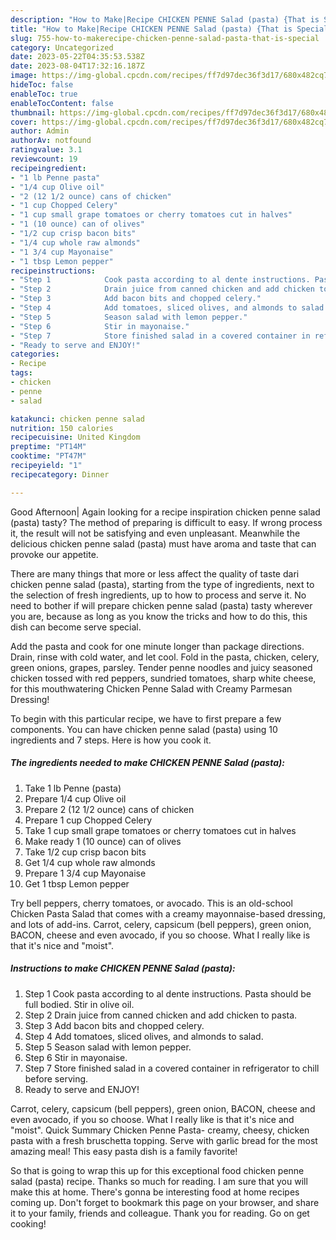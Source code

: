 ```yaml
---
description: "How to Make|Recipe CHICKEN PENNE Salad (pasta) {That is Special"
title: "How to Make|Recipe CHICKEN PENNE Salad (pasta) {That is Special"
slug: 755-how-to-makerecipe-chicken-penne-salad-pasta-that-is-special
category: Uncategorized
date: 2023-05-22T04:35:53.538Z
date: 2023-08-04T17:32:16.187Z
image: https://img-global.cpcdn.com/recipes/ff7d97dec36f3d17/680x482cq70/chicken-penne-salad-pasta-recipe-main-photo.jpg
hideToc: false
enableToc: true
enableTocContent: false
thumbnail: https://img-global.cpcdn.com/recipes/ff7d97dec36f3d17/680x482cq70/chicken-penne-salad-pasta-recipe-main-photo.jpg
cover: https://img-global.cpcdn.com/recipes/ff7d97dec36f3d17/680x482cq70/chicken-penne-salad-pasta-recipe-main-photo.jpg
author: Admin
authorAv: notfound
ratingvalue: 3.1
reviewcount: 19
recipeingredient:
- "1 lb Penne pasta"
- "1/4 cup Olive oil"
- "2 (12 1/2 ounce) cans of chicken"
- "1 cup Chopped Celery"
- "1 cup small grape tomatoes or cherry tomatoes cut in halves"
- "1 (10 ounce) can of olives"
- "1/2 cup crisp bacon bits"
- "1/4 cup whole raw almonds"
- "1 3/4 cup Mayonaise"
- "1 tbsp Lemon pepper"
recipeinstructions:
- "Step 1            Cook pasta according to al dente instructions. Pasta should be full bodied. Stir in olive oil."
- "Step 2            Drain juice from canned chicken and add chicken to pasta."
- "Step 3            Add bacon bits and chopped celery."
- "Step 4            Add tomatoes, sliced olives, and almonds to salad."
- "Step 5            Season salad with lemon pepper."
- "Step 6            Stir in mayonaise."
- "Step 7            Store finished salad in a covered container in refrigerator to chill before serving."
- "Ready to serve and ENJOY!"
categories:
- Recipe
tags:
- chicken
- penne
- salad

katakunci: chicken penne salad 
nutrition: 150 calories
recipecuisine: United Kingdom
preptime: "PT14M"
cooktime: "PT47M"
recipeyield: "1"
recipecategory: Dinner

---
```



Good Afternoon| Again looking for a recipe inspiration chicken penne salad (pasta) tasty? The method of preparing is difficult to easy. If wrong process it, the result will not be satisfying and even unpleasant. Meanwhile the delicious chicken penne salad (pasta) must have aroma and taste that can provoke our appetite.






There are many things that more or less affect the quality of taste dari chicken penne salad (pasta), starting from the type of ingredients, next to the selection of fresh ingredients, up to how to process and serve it. No need to bother if will prepare chicken penne salad (pasta) tasty wherever you are, because as long as you know the tricks and how to do this, this dish can become serve special.


Add the pasta and cook for one minute longer than package directions. Drain, rinse with cold water, and let cool. Fold in the pasta, chicken, celery, green onions, grapes, parsley. Tender penne noodles and juicy seasoned chicken tossed with red peppers, sundried tomatoes, sharp white cheese, for this mouthwatering Chicken Penne Salad with Creamy Parmesan Dressing!


To begin with this particular recipe, we have to first prepare a few components. You can have chicken penne salad (pasta) using 10 ingredients and 7 steps. Here is how you cook it.

<!--inarticleads1-->

##### The ingredients needed to make CHICKEN PENNE Salad (pasta):

1. Take 1 lb Penne (pasta)
1. Prepare 1/4 cup Olive oil
1. Prepare 2 (12 1/2 ounce) cans of chicken
1. Prepare 1 cup Chopped Celery
1. Take 1 cup small grape tomatoes or cherry tomatoes cut in halves
1. Make ready 1 (10 ounce) can of olives
1. Take 1/2 cup crisp bacon bits
1. Get 1/4 cup whole raw almonds
1. Prepare 1 3/4 cup Mayonaise
1. Get 1 tbsp Lemon pepper


Try bell peppers, cherry tomatoes, or avocado. This is an old-school Chicken Pasta Salad that comes with a creamy mayonnaise-based dressing, and lots of add-ins. Carrot, celery, capsicum (bell peppers), green onion, BACON, cheese and even avocado, if you so choose. What I really like is that it&#39;s nice and &#34;moist&#34;. 

<!--inarticleads2-->

##### Instructions to make CHICKEN PENNE Salad (pasta):

1. Step 1            Cook pasta according to al dente instructions. Pasta should be full bodied. Stir in olive oil.
1. Step 2            Drain juice from canned chicken and add chicken to pasta.
1. Step 3            Add bacon bits and chopped celery.
1. Step 4            Add tomatoes, sliced olives, and almonds to salad.
1. Step 5            Season salad with lemon pepper.
1. Step 6            Stir in mayonaise.
1. Step 7            Store finished salad in a covered container in refrigerator to chill before serving.
1. Ready to serve and ENJOY!

Carrot, celery, capsicum (bell peppers), green onion, BACON, cheese and even avocado, if you so choose. What I really like is that it&#39;s nice and &#34;moist&#34;. Quick Summary Chicken Penne Pasta- creamy, cheesy, chicken pasta with a fresh bruschetta topping. Serve with garlic bread for the most amazing meal! This easy pasta dish is a family favorite! 

So that is going to wrap this up for this exceptional food chicken penne salad (pasta) recipe. Thanks so much for reading. I am sure that you will make this at home. There's gonna be interesting food at home recipes coming up. Don't forget to bookmark this page on your browser, and share it to your family, friends and colleague. Thank you for reading. Go on get cooking!
